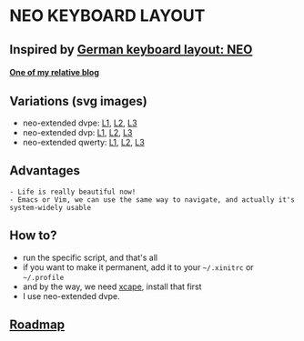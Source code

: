 NEO KEYBOARD LAYOUT
===================

## Inspired by [German keyboard layout: NEO][neo-official]


#### [One of my relative blog][jianshu-blog]


## Variations (svg images)

- neo-extended dvpe: [L1][dvpe-L1], [L2][dvpe-L2], [L3][neo-L3]
- neo-extended dvp: [L1][dvp-L1], [L2][dvp-L2], [L3][neo-L3]
- neo-extended qwerty: [L1][qwerty-L1], [L2][qwerty-L2], [L3][neo-L3]


## Advantages

    - Life is really beautiful now! 
    - Emacs or Vim, we can use the same way to navigate, and actually it's system-widely usable


## How to?

- run the specific script, and that's all 
- if you want to make it permanent, add it to your `~/.xinitrc` or `~/.profile`
- and by the way, we need [xcape](https://github.com/alols/xcape), install that first
- I use neo-extended dvpe.


## [Roadmap](/roadmap.md)





[neo-official]: http://www.neo-layout.org/
[jianshu-blog]: http://jianshu.io/p/2f56bed65e5c
[dvpe-L1]: http://gnat-tang-shared-image.qiniudn.com/neo-dvpe-L1.svg
[dvpe-L2]: http://gnat-tang-shared-image.qiniudn.com/neo-dvpe-L2.svg
[dvp-L1]: http://gnat-tang-shared-image.qiniudn.com/neo-dvp-L1.svg
[dvp-L2]: http://gnat-tang-shared-image.qiniudn.com/neo-dvp-L2.svg
[qwerty-L1]: http://gnat-tang-shared-image.qiniudn.com/neo-qwerty-L1.svg
[qwerty-L2]: http://gnat-tang-shared-image.qiniudn.com/neo-qwerty-L2.svg
[neo-L3]: http://gnat-tang-shared-image.qiniudn.com/neo-L3.svg
